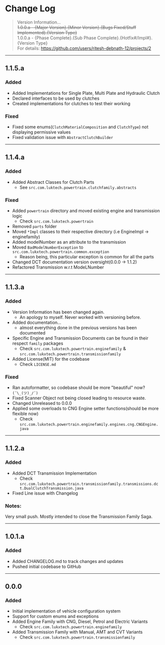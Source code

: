 # Change Log

> Version Information...<br>
> ~~1.0.0.a - {Major Version}.{Minor Version}.{Bugs Fixed/Stuff Implemented}.{Version Type}~~ <br>
> 1.0.0.a - {Phase Complete}.{Sub Phase Complete}.{Hotfix#/Impl#}.{Version Type} <br>
> For details: https://github.com/users/ritesh-debnath-12/projects/2

---

## 1.1.5.a
### Added
- Added Implementations for Single Plate, Multi Plate and Hydraulic Clutch
- Declared interfaces to be used by clutches
- Created implementations for clutches to test their working

### Fixed
- Fixed some enums(`ClutchMaterialComposition` and `ClutchType`) not displaying permissive values
- Fixed validation issue with `AbstractClutchBuilder`
---

## 1.1.4.a
### Added
- Added Abstract Classes for Clutch Parts
  - See `src.com.luktech.powertrain.clutchfamily.abstracts`
### Fixed
- Added `powertrain` directory and moved existing engine and transmission logic
  - Check `src.com.lukxtech.powertrain`
- Removed `parts` folder
- Moved `*Impl` classes to their respective directory (i.e EngineImpl -> enginefamily)
- Added modelNumber as an attribute to the transmission
- Moved `BadModelNumberException` to `src.com.lukxtech.powertrain.common.exception`
  - Reason being, this particular exception is common for all the parts
- Changed DCT documentation version oversight(0.0.0 -> 1.1.2)
- Refactored Transmission w.r.t ModeLNumber
---

## 1.1.3.a
### Added
- Version Information has been changed again.
  - An apology to myself. Never worked with versioning before.
- Added documentation...
  - almost everything done in the previous versions has been documented
- Specific Engine and Transmission Documents can be found in their respect `family` packages
  - Check `src.com.lukxtech.powertrain.enginefamily` & `src.com.lukxtech.powertrain.transmissionfamily`
- Added License(MIT) for the codebase
  - Check `LICENSE.md`

### Fixed
- Ran autoformatter, so codebase should be more "beautiful" now? `(¯\_(ツ)_/¯)`
- Fixed Scanner Object not being closed leading to resource waste.
- Changed Unreleased to 0.0.0
- Applied some overloads to CNG Engine setter functions(should be more flexible now)
  - Check `src.com.lukxtech.powertrain.enginefamily.engines.cng.CNGEngine.java`

---

## 1.1.2.a
### Added
- Added DCT Transmission Implementation
  - Check `src.com.lukxtech.powertrain.transmissionfamily.transmissions.dct.DualClutchTransmission.java`
- Fixed Line issue with Changelog

### Notes:
Very small push. Mostly intended to close the Transmission Family Saga.

---

## 1.0.1.a
### Added
- Added CHANGELOG.md to track changes and updates
- Pushed initial codebase to GitHub

---

## 0.0.0
### Added
- Initial implementation of vehicle configuration system
- Support for custom enums and exceptions
- Added Engine Family with CNG, Diesel, Petrol and Electric Variants
    - Check `src.com.lukxtech.powertrain.enginefamily`
- Added Transmission Family with Manual, AMT and CVT Variants
    - Check `src.com.lukxtech.powertrain.transmissionfamily`